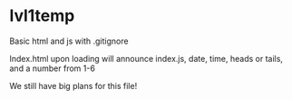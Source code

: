 # lvl1temp
Basic html and js with .gitignore

Index.html upon loading will announce index.js, date, time,
heads or tails, and a number from 1-6

We still have big plans for this file!